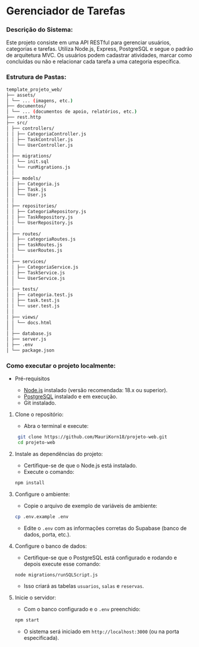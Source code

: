 
# Gerenciador de Tarefas

### Descrição do Sistema:
Este projeto consiste em uma API RESTful para gerenciar usuários, categorias e tarefas. Utiliza Node.js, Express, PostgreSQL e segue o padrão de arquitetura MVC. Os usuários podem cadastrar atividades, marcar como concluídas ou não e relacionar cada tarefa a uma categoria específica.

### Estrutura de Pastas:
 ```bash
template_projeto_web/
├── assets/
│ └── ... (imagens, etc.)
├── documentos/
│ └── ... (documentos de apoio, relatórios, etc.)
├── rest.http
├── src/
│ ├── controllers/
│ │ ├── CategoriaController.js
│ │ ├── TaskController.js
│ │ └── UserController.js
│ │
│ ├── migrations/
│ │ └── init.sql
│ │ └── runMigrations.js
│ │
│ ├── models/
│ │ ├── Categoria.js
│ │ ├── Task.js
│ │ └── User.js
│ │
│ ├── repositories/
│ │ ├── CategoriaRepository.js
│ │ ├── TaskRepository.js
│ │ └── UserRepository.js
│ │
│ ├── routes/
│ │ ├── categoriaRoutes.js
│ │ ├── taskRoutes.js
│ │ └── userRoutes.js
│ │
│ ├── services/
│ │ ├── CategoriaService.js
│ │ ├── TaskService.js
│ │ └── UserService.js
│ │
│ ├── tests/
│ │ ├── categoria.test.js
│ │ ├── task.test.js
│ │ └── user.test.js
│ │
│ ├── views/
│ │ └── docs.html
│ │
│ ├── database.js
│ ├── server.js
│ ├── .env
│ └── package.json
``` 

### Como executar o projeto localmente:

- Pré-requisitos

    - [Node.js](https://nodejs.org/) instalado (versão recomendada: 18.x ou superior).
    - [PostgreSQL](https://www.postgresql.org/) instalado e em execução.
    - Git instalado.

1. Clone o repositório:
    - Abra o terminal e execute:
    ```bash
     git clone https://github.com/MauriKorn18/projeto-web.git
     cd projeto-web
     ```

2. Instale as dependências do projeto:
     - Certifique-se de que o Node.js está instalado.
     - Execute o comando:
     ```bash
     npm install
     ```

3. Configure o ambiente:
     - Copie o arquivo de exemplo de variáveis de ambiente:
     ```bash
     cp .env.example .env
     ```
     - Edite o `.env` com as informações corretas do Supabase (banco de dados, porta, etc.).

4. Configure o banco de dados:
    - Certifique-se que o PostgreSQL está configurado e rodando e depois execute esse comando:
     ```bash
     node migrations/runSQLScript.js
     ```
   - Isso criará as tabelas `usuarios`, `salas` e `reservas`.

5. Inicie o servidor:
    - Com o banco configurado e o `.env` preenchido:
     ```bash
     npm start
     ```
   - O sistema será iniciado em `http://localhost:3000` (ou na porta especificada).
